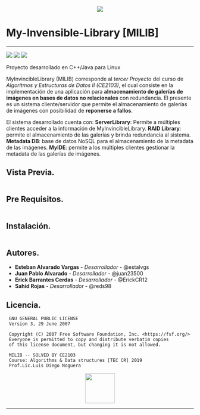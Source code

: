 
<p align="center"> 
    <img src="https://res.cloudinary.com/estalvgs1999/image/upload/v1559695781/CE2103/MILIB_logo_jd6toi.png" heigth="100"/>
</p>

# My-Invensible-Library [MILIB]
***
<p align="left"> 
  <img src="https://camo.githubusercontent.com/3889293d486af33499741bd12a3a1ce11deb4c93/68747470733a2f2f6170692e7472617669732d63692e6f72672f676f6f676c652f676f6f676c65746573742e7376673f6272616e63683d6d6173746572">
  <img
       src="https://camo.githubusercontent.com/a3469255f3fcdead1593919251ab6f438744e9be/68747470733a2f2f63692e6170707665796f722e636f6d2f6170692f70726f6a656374732f7374617475732f346f3338706c743078626f31756263382f6272616e63682f6d61737465723f7376673d74727565">
  
  <img src="https://camo.githubusercontent.com/bc442b82f9ee7ab250bdee5c6fd1f61ee3965952/68747470733a2f2f6170692e636f646163792e636f6d2f70726f6a6563742f62616467652f47726164652f6431313438336130636335633465626439646134666639663763643536363930">
</p>

Proyecto desarrollado en C++/Java para Linux
  
MyInvincibleLibrary (MILIB) corresponde al _tercer Proyecto_ del curso de _Algoritmos y Estructuras de Datos II (CE2103)_, el cual consiste en la implementación de una aplicación para **almacenamiento de galerías de imágenes en bases de datos no relacionales** con redundancia. El presente es un sistema cliente/servidor que permite el almacenamiento de galerías de imágenes con posibilidad de **reponerse a fallos**. 

El sistema desarrollado cuenta con: **ServerLibrary**: Permite a múltiples clientes acceder a la información de MyInvincibleLibrary. **RAID Library**: permite el almacenamiento de las galerías y brinda redundancia al sistema. **Metadata DB**: base de datos NoSQL para el almacenamiento de la metadata de las imágenes. **MyIDE**: permite a los múltiples clientes gestionar la metadata de las galerías de imágenes.

## Vista Previa.

```
```

## Pre Requisitos.

```
```

## Instalación.

```
```

## Autores.

* **Esteban Alvarado Vargas** - *Desarrollador* - @estalvgs
* **Juan Pablo Alvarado** - *Desarrollador* - @juan23500
* **Erick Barrantes Cerdas** - *Desarrollador* - @ErickCR12
* **Sahid Rojas** - *Desarrollador* - @reds98

## Licencia.
     GNU GENERAL PUBLIC LICENSE
     Version 3, 29 June 2007
     
     Copyright (C) 2007 Free Software Foundation, Inc. <https://fsf.org/>
     Everyone is permitted to copy and distribute verbatim copies
     of this license document, but changing it is not allowed.
 
     MILIB -- SOLVED BY CE2103
     Course: Algorithms & Data structures [TEC CR] 2019
     Prof.Lic.Luis Diego Noguera

<p align="center">
<img src="https://www-cdn-2.winshuttle.com/wp-content/uploads/2017/01/data-validation-circle.png" width="80" heigth="80"/>
</p>

***
